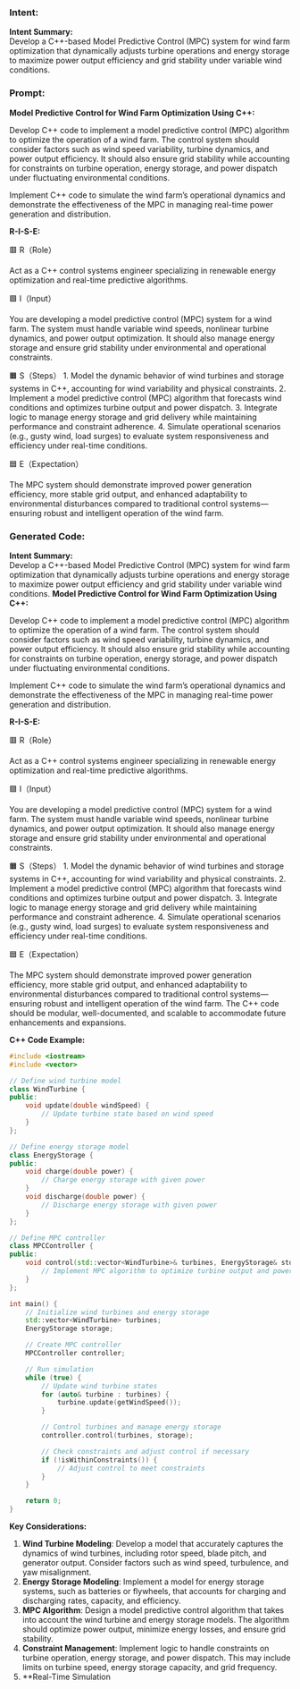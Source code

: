 ### Intent:
**Intent Summary:**  
Develop a C++-based Model Predictive Control (MPC) system for wind farm optimization that dynamically adjusts turbine operations and energy storage to maximize power output efficiency and grid stability under variable wind conditions.

### Prompt:
**Model Predictive Control for Wind Farm Optimization Using C++:**

Develop C++ code to implement a model predictive control (MPC) algorithm to optimize the operation of a wind farm. The control system should consider factors such as wind speed variability, turbine dynamics, and power output efficiency. It should also ensure grid stability while accounting for constraints on turbine operation, energy storage, and power dispatch under fluctuating environmental conditions.

Implement C++ code to simulate the wind farm’s operational dynamics and demonstrate the effectiveness of the MPC in managing real-time power generation and distribution.

**R-I-S-E:**

🟥 R（Role）

Act as a C++ control systems engineer specializing in renewable energy optimization and real-time predictive algorithms.

🟩 I（Input）

You are developing a model predictive control (MPC) system for a wind farm. The system must handle variable wind speeds, nonlinear turbine dynamics, and power output optimization. It should also manage energy storage and ensure grid stability under environmental and operational constraints.

🟧 S（Steps）
	1.	Model the dynamic behavior of wind turbines and storage systems in C++, accounting for wind variability and physical constraints.
	2.	Implement a model predictive control (MPC) algorithm that forecasts wind conditions and optimizes turbine output and power dispatch.
	3.	Integrate logic to manage energy storage and grid delivery while maintaining performance and constraint adherence.
	4.	Simulate operational scenarios (e.g., gusty wind, load surges) to evaluate system responsiveness and efficiency under real-time conditions.

🟦 E（Expectation）

The MPC system should demonstrate improved power generation efficiency, more stable grid output, and enhanced adaptability to environmental disturbances compared to traditional control systems—ensuring robust and intelligent operation of the wind farm.

### Generated Code:
**Intent Summary:**  
Develop a C++-based Model Predictive Control (MPC) system for wind farm optimization that dynamically adjusts turbine operations and energy storage to maximize power output efficiency and grid stability under variable wind conditions.
**Model Predictive Control for Wind Farm Optimization Using C++:**

Develop C++ code to implement a model predictive control (MPC) algorithm to optimize the operation of a wind farm. The control system should consider factors such as wind speed variability, turbine dynamics, and power output efficiency. It should also ensure grid stability while accounting for constraints on turbine operation, energy storage, and power dispatch under fluctuating environmental conditions.

Implement C++ code to simulate the wind farm’s operational dynamics and demonstrate the effectiveness of the MPC in managing real-time power generation and distribution.

**R-I-S-E:**

🟥 R（Role）

Act as a C++ control systems engineer specializing in renewable energy optimization and real-time predictive algorithms.

🟩 I（Input）

You are developing a model predictive control (MPC) system for a wind farm. The system must handle variable wind speeds, nonlinear turbine dynamics, and power output optimization. It should also manage energy storage and ensure grid stability under environmental and operational constraints.

🟧 S（Steps）
	1.	Model the dynamic behavior of wind turbines and storage systems in C++, accounting for wind variability and physical constraints.
	2.	Implement a model predictive control (MPC) algorithm that forecasts wind conditions and optimizes turbine output and power dispatch.
	3.	Integrate logic to manage energy storage and grid delivery while maintaining performance and constraint adherence.
	4.	Simulate operational scenarios (e.g., gusty wind, load surges) to evaluate system responsiveness and efficiency under real-time conditions.

🟦 E（Expectation）

The MPC system should demonstrate improved power generation efficiency, more stable grid output, and enhanced adaptability to environmental disturbances compared to traditional control systems—ensuring robust and intelligent operation of the wind farm. The C++ code should be modular, well-documented, and scalable to accommodate future enhancements and expansions.

**C++ Code Example:**

```cpp
#include <iostream>
#include <vector>

// Define wind turbine model
class WindTurbine {
public:
    void update(double windSpeed) {
        // Update turbine state based on wind speed
    }
};

// Define energy storage model
class EnergyStorage {
public:
    void charge(double power) {
        // Charge energy storage with given power
    }
    void discharge(double power) {
        // Discharge energy storage with given power
    }
};

// Define MPC controller
class MPCController {
public:
    void control(std::vector<WindTurbine>& turbines, EnergyStorage& storage) {
        // Implement MPC algorithm to optimize turbine output and power dispatch
    }
};

int main() {
    // Initialize wind turbines and energy storage
    std::vector<WindTurbine> turbines;
    EnergyStorage storage;

    // Create MPC controller
    MPCController controller;

    // Run simulation
    while (true) {
        // Update wind turbine states
        for (auto& turbine : turbines) {
            turbine.update(getWindSpeed());
        }

        // Control turbines and manage energy storage
        controller.control(turbines, storage);

        // Check constraints and adjust control if necessary
        if (!isWithinConstraints()) {
            // Adjust control to meet constraints
        }
    }

    return 0;
}
```

**Key Considerations:**

1. **Wind Turbine Modeling**: Develop a model that accurately captures the dynamics of wind turbines, including rotor speed, blade pitch, and generator output. Consider factors such as wind speed, turbulence, and yaw misalignment.
2. **Energy Storage Modeling**: Implement a model for energy storage systems, such as batteries or flywheels, that accounts for charging and discharging rates, capacity, and efficiency.
3. **MPC Algorithm**: Design a model predictive control algorithm that takes into account the wind turbine and energy storage models. The algorithm should optimize power output, minimize energy losses, and ensure grid stability.
4. **Constraint Management**: Implement logic to handle constraints on turbine operation, energy storage, and power dispatch. This may include limits on turbine speed, energy storage capacity, and grid frequency.
5. **Real-Time Simulation
